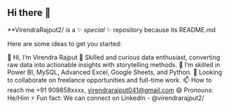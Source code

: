 ## Hi there 👋

**VirendraRajput2/ is a ✨ _special_ ✨ repository because its README.md

Here are some ideas to get you started:

👋 Hi, I’m Virendra Rajput
👀 Skilled and curious data enthusiast, converting raw data into actionable insights with storytelling methods.
🌱 I’m skilled in Power BI, MySQL, Advanced Excel, Google Sheets, and Python.
💞️ Looking to collaborate on freelance opportunities and full-time work.
📫 How to reach me +91 909858xxxx, virendrarajput041@gmail.com
😄 Pronouns: He/Him
⚡ Fun fact: We can connect on LinkedIn - @virendrarajput2/
